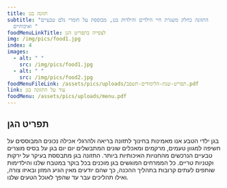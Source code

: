 ```yaml
---
title: תזונה בגן
subtitle: "התזונה כחלק משגרת חיי הילדים והילדות בגן, מבוססת על חומרי גלם טבעיים
  ואיכותיים "
foodMenuLinkTitle: לצפייה בתפריט הגן
img: /img/pics/food1.jpg
index: 4
images:
  - alt: " "
    src: /img/pics/food1.jpg
  - alt: " "
    src: /img/pics/food2.jpg
foodMenuFileLink: /assets/pics/uploads/תפריט-שנת-הלימודים-תשפב.pdf
link: עוד על התזונה בגן
foodMenu: /assets/pics/uploads/menu.pdf
---
```

## תפריט הגן

בגן ילדי הטבע אנו מאמינות בחינוך לתזונה בריאה ולהרגלי אכילה נכונים המבוססים על חשיפה למגוון טעמים, מרקמים ומאכלים שונים המתבשלים יום יום בגן על בסיס מוצרים טבעיים הנרכשים מהחנויות האיכותיות ביותר. התזונה בגן מתבססת בעיקר על ירקות וקטניות טריים. כל הממרחים המוגשים בגן מוכנים בכל בוקר במטבח שלנו והילדימות שותפים לעתים קרובות בתהליך ההכנה, כך שהם יודעים מאין הגיע המזון ובאיזו צורה, ואילו תהליכים עבר עד שהפך לאוכל הטעים שלנו.